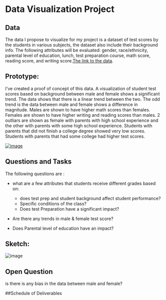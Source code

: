 # Data Visualization Project

## Data
The data I propose to visualize for my project is a dataset of test scores by the students in various subjects, the dataset also include their background info. The following attributes will be evaluated: gender, race/ethnicity, parental level of education, lunch, test preparation course, math score, reading score, and writing score.[The link to the data](https://www.kaggle.com/spscientist/students-performance-in-exams).

## Prototype:
I've created a proof of concept of this data. A visualization of student test scores based on background between male and female shows a significant trend. The data shows that there is a linear trend between the two. The odd trend is the data between male and female shows a difference in magnitude. Males are shown to have higher math scores than females. Females are shown to have higher writing and reading scores than males. 2 outliars are shown as female with parents with high school experience and the other with parents with some high school experience. Students with parents that did not finish a college degree showed very low scores. Students with parents that had some college had higher test scores. 

[![image](https://user-images.githubusercontent.com/44887761/65477243-b31a2e00-de53-11e9-94e0-38392cb2e6d2.png)](https://beta.vizhub.com/samemurk21/7fcea284f75542908ba69349e4daadfa)

## Questions and Tasks

The following questions are : 

* what are a few attributes that students receive different grades based on:
  * does test prep and student background affect student performance?
  * Specific conditions of the class?
  * Does test Preparation have a significant impact?

* Are there any trends in male & female test score?

* Does Parental level of education have an impact?


## Sketch:
![image](https://user-images.githubusercontent.com/44887761/65477911-cdeda200-de55-11e9-9cab-365febe75caa.png)

## Open Question
is there is any bias in the data between male and female?

##Schedule of Deliverables
